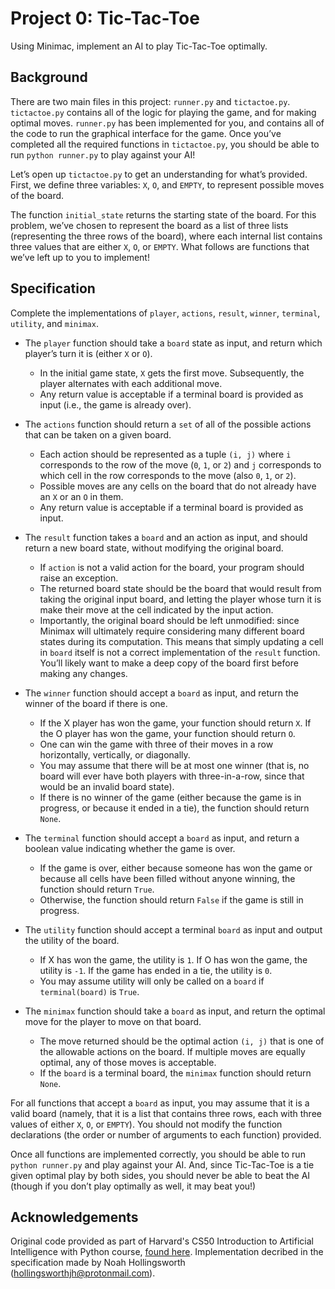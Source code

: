 # Project 0: Tic-Tac-Toe
Using Minimac, implement an AI to play Tic-Tac-Toe optimally.

## Background 
There are two main files in this project: `runner.py` and `tictactoe.py`. `tictactoe.py` contains all of the logic for playing the game, and for making optimal moves. `runner.py` has been implemented for you, and contains all of the code to run the graphical interface for the game. Once you’ve completed all the required functions in `tictactoe.py`, you should be able to run `python runner.py` to play against your AI!

Let’s open up `tictactoe.py` to get an understanding for what’s provided. First, we define three variables: `X`, `O`, and `EMPTY`, to represent possible moves of the board.

The function `initial_state` returns the starting state of the board. For this problem, we’ve chosen to represent the board as a list of three lists (representing the three rows of the board), where each internal list contains three values that are either `X`, `O`, or `EMPTY`. What follows are functions that we’ve left up to you to implement!

## Specification
Complete the implementations of `player`, `actions`, `result`, `winner`, `terminal`, `utility`, and `minimax`.

* The `player` function should take a `board` state as input, and return which player’s turn it is (either `X` or `O`).
    * In the initial game state, `X` gets the first move. Subsequently, the player alternates with each additional move.
    * Any return value is acceptable if a terminal board is provided as input (i.e., the game is already over).

* The `actions` function should return a `set` of all of the possible actions that can be taken on a given board.
    * Each action should be represented as a tuple `(i, j)` where `i` corresponds to the row of the move (`0`, `1`, or `2`) and `j` corresponds to which cell in the row corresponds to the move (also `0`, `1`, or `2`).
    * Possible moves are any cells on the board that do not already have an `X` or an `O` in them.
    * Any return value is acceptable if a terminal board is provided as input.

* The `result` function takes a `board` and an action as input, and should return a new board state, without modifying the original board.
    * If `action` is not a valid action for the board, your program should raise an exception.
    * The returned board state should be the board that would result from taking the original input board, and letting the player whose turn it is make their move at the cell indicated by the input action.
    * Importantly, the original board should be left unmodified: since Minimax will ultimately require considering many different board states during its computation. This means that simply updating a cell in `board` itself is not a correct implementation of the `result` function. You’ll likely want to make a deep copy of the board first before making any changes.

* The `winner` function should accept a `board` as input, and return the winner of the board if there is one.
    * If the X player has won the game, your function should return `X`. If the O player has won the game, your function should return `O`.
    * One can win the game with three of their moves in a row horizontally, vertically, or diagonally.
    * You may assume that there will be at most one winner (that is, no board will ever have both players with three-in-a-row, since that would be an invalid board state).
    * If there is no winner of the game (either because the game is in progress, or because it ended in a tie), the function should return `None`.

* The `terminal` function should accept a `board` as input, and return a boolean value indicating whether the game is over.
    * If the game is over, either because someone has won the game or because all cells have been filled without anyone winning, the function should return `True`.
    * Otherwise, the function should return `False` if the game is still in progress.

* The `utility` function should accept a terminal `board` as input and output the utility of the board.
    * If X has won the game, the utility is `1`. If O has won the game, the utility is `-1`. If the game has ended in a tie, the utility is `0`.
    * You may assume utility will only be called on a `board` if `terminal(board)` is `True`.

* The `minimax` function should take a `board` as input, and return the optimal move for the player to move on that board.
    * The move returned should be the optimal action `(i, j)` that is one of the allowable actions on the board. If multiple moves are equally optimal, any of those moves is acceptable.
    * If the `board` is a terminal board, the `minimax` function should return `None`.

For all functions that accept a `board` as input, you may assume that it is a valid board (namely, that it is a list that contains three rows, each with three values of either `X`, `O`, or `EMPTY`). You should not modify the function declarations (the order or number of arguments to each function) provided.

Once all functions are implemented correctly, you should be able to run `python runner.py` and play against your AI. And, since Tic-Tac-Toe is a tie given optimal play by both sides, you should never be able to beat the AI (though if you don’t play optimally as well, it may beat you!)

## Acknowledgements
Original code provided as part of Harvard's CS50 Introduction to Artificial Intelligence with Python course, [found here](https://cs50.harvard.edu/ai/2020/projects/0/tictactoe/).
Implementation decribed in the specification made by Noah Hollingsworth (hollingsworthjh@protonmail.com).
